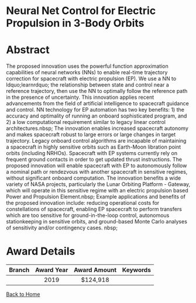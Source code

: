 
Neural Net Control for Electric Propulsion in 3-Body Orbits
===========================================================

# Abstract


The proposed innovation uses the powerful function approximation capabilities of neural networks (NNs) to enable real-time trajectory correction for spacecraft with electric propulsion (EP). We use a NN to ldquo;learnrdquo; the relationship between state and control near a reference trajectory, then use the NN to optimally follow the reference path in the presence of uncertainty. This innovation applies recent advancements from the field of artificial intelligence to spacecraft guidance and control. NN technology for EP automation has two key benefits: 1) the accuracy and optimality of running an onboard sophisticated program, and 2) a low computational requirement similar to legacy linear control architectures.nbsp;
The innovation enables increased spacecraft autonomy and makes spacecraft robust to large errors or large changes in target trajectory. Legacy onboard control algorithms are incapable of maintaining a spacecraft in highly sensitive orbits such as Earth-Moon libration point orbits (including NRHOs). Spacecraft with EP systems currently rely on frequent ground contacts in order to get updated thrust instructions. The proposed innovation will enable spacecraft with EP to autonomously follow a nominal path or rendezvous with another spacecraft in sensitive regimes, without significant onboard computation. The innovation benefits a wide variety of NASA projects, particularly the Lunar Orbiting Platform - Gateway, which will operate in this sensitive regime with an electric propulsion based Power and Propulsion Element.nbsp;
Example applications and benefits of the proposed innovation include: reducing operational costs for constellations of spacecraft, enabling EP spacecraft to perform transfers which are too sensitive for ground-in-the-loop control, autonomous stationkeeping in sensitive orbits, and ground-based Monte Carlo analyses of sensitivity and/or contingency cases.
nbsp;  

# Award Details

|Branch|Award Year|Award Amount|Keywords|
| :---: | :---: | :---: | :---: |
||2019|$124,918||
  
  


[Back to Home](https://github.com/chrischow/dod_sbir_awards#522)
